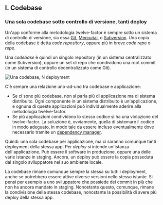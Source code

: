 ## I. Codebase
### Una sola codebase sotto controllo di versione, tanti deploy

Un'app conforme alla metodologia twelve-factor è sempre sotto un sistema di controllo di versione, sia essa [Git](http://git-scm.com/), [Mercurial](https://www.mercurial-scm.org/), o [Subversion](http://subversion.apache.org/). Una copia della codebase è detta *code repository*, oppure più in breve *code repo* o *repo*.

Una *codebase* è quindi un singolo repository (in un sistema centralizzato come Subversion), oppure un set di repo che condividono una root commit (in un sistema di controllo decentralizzato come Git).

![Una codebase, N deployment](/images/codebase-deploys.png)

C'è sempre una relazione uno-ad-uno tra codebase e applicazione:

* Se ci sono più codebase, non si parla più di applicazione ma di sistema distribuito. Ogni componente in un sistema distribuito è un'applicazione, e ognuna di queste applicazioni può individualmente aderire alla metodologia twelve-factor.
* Se più applicazioni condividono lo stesso codice si ha una violazione del twelve-factor. La soluzione è, ovviamente, quella di sistemare il codice in modo adeguato, in modo tale da essere incluso eventualmente dove necessario tramite un [dependency manager](./dependencies).

Quindi: una sola codebase per applicazione, ma ci saranno comunque tanti deployment della stessa app. Per *deploy* si intende un'istanza dell'applicazione. Può essere il software in produzione, oppure una delle varie istanze in staging. Ancora, un deploy può essere la copia posseduta dal singolo sviluppatore nel suo ambiente locale.

La codebase rimane comunque sempre la stessa su tutti i deployment, anche se potrebbero essere attive diverse versioni nello stesso istante. Si pensi per esempio a uno sviluppatore che possiede dei commit in più che non ha ancora mandato in staging. Nonostante questo, comunque, rimane la condivisione della stessa codebase, nonostante la possibilità di avere più deploy della stessa app.
